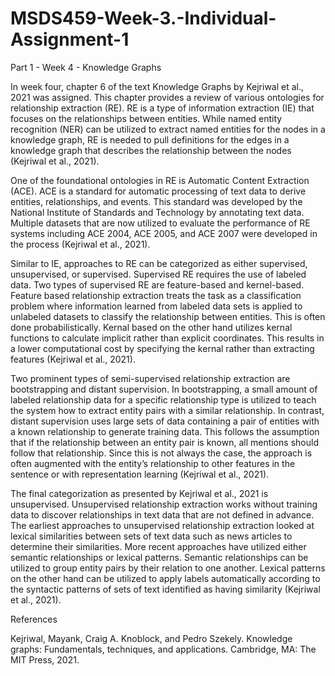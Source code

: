 # MSDS459-Week-3.-Individual-Assignment-1

Part 1 - Week 4 - Knowledge Graphs

In week four, chapter 6 of the text Knowledge Graphs by Kejriwal et al., 2021 was assigned.  This chapter provides a review of various ontologies for relationship extraction (RE).  RE is a type of information extraction (IE) that focuses on the relationships between entities.  While named entity recognition (NER) can be utilized to extract named entities for the nodes in a knowledge graph, RE is needed to pull definitions for the edges in a knowledge graph that describes the relationship between the nodes (Kejriwal et al., 2021).

One of the foundational ontologies in RE is Automatic Content Extraction (ACE).  ACE is a standard for automatic processing of text data to derive entities, relationships, and events.  This standard was developed by the National Institute of Standards and Technology by annotating text data.  Multiple datasets that are now utilized to evaluate the performance of RE systems including ACE 2004, ACE 2005, and ACE 2007 were developed in the process (Kejriwal et al., 2021). 

Similar to IE, approaches to RE can be categorized as either supervised, unsupervised, or supervised.  Supervised RE requires the use of labeled data.  Two types of supervised RE are feature-based and kernel-based.  Feature based relationship extraction treats the task as a classification problem where information learned from labeled data sets is applied to unlabeled datasets to classify the relationship between entities.  This is often done probabilistically.  Kernal based on the other hand utilizes kernal functions to calculate implicit rather than explicit coordinates.  This results in a lower computational cost by specifying the kernal rather than extracting features (Kejriwal et al., 2021). 

Two prominent types of semi-supervised relationship extraction are bootstrapping and distant supervision.  In bootstrapping, a small amount of labeled relationship data for a specific relationship type is utilized to teach the system how to extract entity pairs with a similar relationship.  In contrast, distant supervision uses large sets of data containing a pair of entities with a known relationship to generate training data.  This follows the assumption that if the relationship between an entity pair is known, all mentions should follow that relationship.  Since this is not always the case, the approach is often augmented with the entity’s relationship to other features in the sentence or with representation learning (Kejriwal et al., 2021).

The final categorization as presented by Kejriwal et al., 2021 is unsupervised.  Unsupervised relationship extraction works without training data to discover relationships in text data that are not defined in advance.  The earliest approaches to unsupervised relationship extraction looked at lexical similarities between sets of text data such as news articles to determine their similarities.  More recent approaches have utilized either semantic relationships or lexical patterns.  Semantic relationships can be utilized to group entity pairs by their relation to one another.  Lexical patterns on the other hand can be utilized to apply labels automatically according to the syntactic patterns of sets of text identified as having similarity (Kejriwal et al., 2021). 


References

Kejriwal, Mayank, Craig A. Knoblock, and Pedro Szekely. Knowledge graphs: Fundamentals, techniques, and applications. Cambridge, MA: The MIT Press, 2021.
